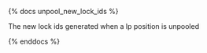 {% docs unpool_new_lock_ids %}

The new lock ids generated when a lp position is unpooled

{% enddocs %}